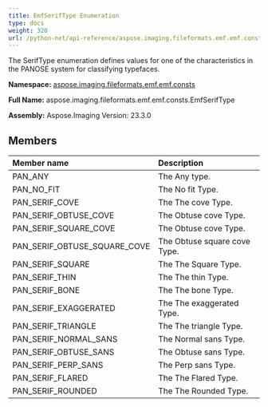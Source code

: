 ```yaml
---
title: EmfSerifType Enumeration
type: docs
weight: 320
url: /python-net/api-reference/aspose.imaging.fileformats.emf.emf.consts/emfseriftype/
---
```


The SerifType enumeration defines values for one of the characteristics in the PANOSE system for classifying typefaces.

**Namespace:** [aspose.imaging.fileformats.emf.emf.consts](/imaging/python-net/api-reference/aspose.imaging.fileformats.emf.emf.consts/)

**Full Name:** aspose.imaging.fileformats.emf.emf.consts.EmfSerifType

**Assembly:**  Aspose.Imaging Version: 23.3.0

## **Members**
|**Member name**|**Description**|
| :- | :- |
|PAN_ANY|The Any type.|
|PAN_NO_FIT|The No fit Type.|
|PAN_SERIF_COVE|The The cove Type.|
|PAN_SERIF_OBTUSE_COVE|The Obtuse cove Type.|
|PAN_SERIF_SQUARE_COVE|The Obtuse cove Type.|
|PAN_SERIF_OBTUSE_SQUARE_COVE|The Obtuse square cove Type.|
|PAN_SERIF_SQUARE|The The Square Type.|
|PAN_SERIF_THIN|The The thin Type.|
|PAN_SERIF_BONE|The The bone Type.|
|PAN_SERIF_EXAGGERATED|The The exaggerated Type.|
|PAN_SERIF_TRIANGLE|The The triangle Type.|
|PAN_SERIF_NORMAL_SANS|The Normal sans Type.|
|PAN_SERIF_OBTUSE_SANS|The Obtuse sans Type.|
|PAN_SERIF_PERP_SANS|The Perp sans Type.|
|PAN_SERIF_FLARED|The The Flared Type.|
|PAN_SERIF_ROUNDED|The The Rounded Type.|
